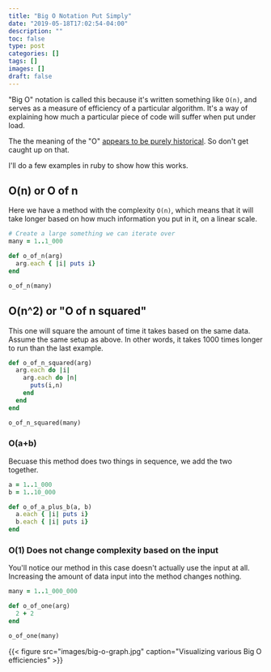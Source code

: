 ```yaml
---
title: "Big O Notation Put Simply"
date: "2019-05-18T17:02:54-04:00"
description: ""
toc: false
type: post
categories: []
tags: []
images: []
draft: false
---
```


"Big O" notation is called this because it's written something like `O(n)`, and serves as a measure of efficiency of a particular algorithm. It's a way of explaining how much a particular piece of code will suffer when put under load.

The the meaning of the "O" [appears to be purely historical](<https://en.wikipedia.org/wiki/Big_O_notation#History_(Bachmann%E2%80%93Landau,_Hardy,_and_Vinogradov_notations)>). So don't get caught up on that.

I'll do a few examples in ruby to show how this works.

## O(n) or O of n

Here we have a method with the complexity `O(n)`, which means that it will take longer based on how much information you put in it, on a linear scale.

```ruby
# Create a large something we can iterate over
many = 1..1_000

def o_of_n(arg)
  arg.each { |i| puts i}
end

o_of_n(many)
```

## O(n^2) or "O of n squared"

This one will square the amount of time it takes based on the same data. Assume the same setup as above. In other words, it takes 1000 times longer to run than the last example.

```ruby
def o_of_n_squared(arg)
  arg.each do |i|
    arg.each do |n|
      puts(i,n)
    end
  end
end

o_of_n_squared(many)
```

### O(a+b)

Becuase this method does two things in sequence, we add the two together.

```ruby
a = 1..1_000
b = 1..10_000

def o_of_a_plus_b(a, b)
  a.each { |i| puts i}
  b.each { |i| puts i}
end
```

### O(1) Does not change complexity based on the input

You'll notice our method in this case doesn't actually use the input at all. Increasing the amount of data input into the method changes nothing.

```ruby
many = 1..1_000_000

def o_of_one(arg)
  2 + 2
end

o_of_one(many)
```

{{< figure src="images/big-o-graph.jpg" caption="Visualizing various Big O efficiencies" >}}

